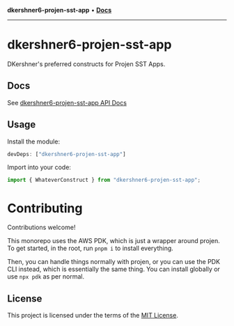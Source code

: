 **dkershner6-projen-sst-app** • [**Docs**](globals.md)

***

# dkershner6-projen-sst-app

DKershner's preferred constructs for Projen SST Apps.

## Docs

See [dkershner6-projen-sst-app API Docs](docs/modules.md)

## Usage

Install the module:

```typescript
devDeps: ["dkershner6-projen-sst-app"]
```

Import into your code:

```typescript
import { WhateverConstruct } from "dkershner6-projen-sst-app";
```

# Contributing

Contributions welcome!

This monorepo uses the AWS PDK, which is just a wrapper around projen. To get started, in the root, run `pnpm i` to install everything.

Then, you can handle things normally with projen, or you can use the PDK CLI instead, which is essentially the same thing. You can install globally or use `npx pdk` as per normal.

## License

This project is licensed under the terms of the [MIT License](LICENSE.md).
